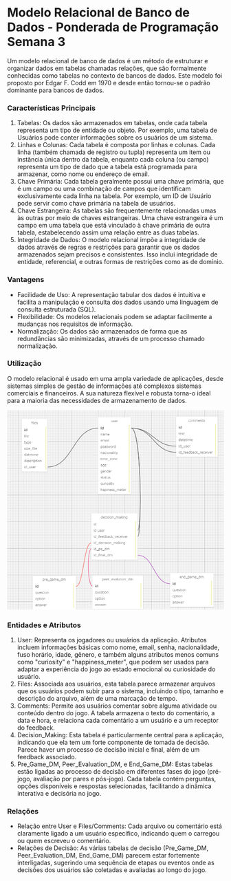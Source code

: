 # Modelo Relacional de Banco de Dados - Ponderada de Programação Semana 3
Um modelo relacional de banco de dados é um método de estruturar e organizar dados em tabelas chamadas relações, que são formalmente conhecidas como tabelas no contexto de bancos de dados. Este modelo foi proposto por Edgar F. Codd em 1970 e desde então tornou-se o padrão dominante para bancos de dados.
### Características Principais
1. Tabelas: Os dados são armazenados em tabelas, onde cada tabela representa um tipo de entidade ou objeto. Por exemplo, uma tabela de Usuários pode conter informações sobre os usuários de um sistema.
2. Linhas e Colunas: Cada tabela é composta por linhas e colunas. Cada linha (também chamada de registro ou tupla) representa um item ou instância única dentro da tabela, enquanto cada coluna (ou campo) representa um tipo de dado que a tabela está programada para armazenar, como nome ou endereço de email.
3. Chave Primária: Cada tabela geralmente possui uma chave primária, que é um campo ou uma combinação de campos que identificam exclusivamente cada linha na tabela. Por exemplo, um ID de Usuário pode servir como chave primária na tabela de usuários.
4. Chave Estrangeira: As tabelas são frequentemente relacionadas umas às outras por meio de chaves estrangeiras. Uma chave estrangeira é um campo em uma tabela que está vinculado à chave primária de outra tabela, estabelecendo assim uma relação entre as duas tabelas.
5. Integridade de Dados: O modelo relacional impõe a integridade de dados através de regras e restrições para garantir que os dados armazenados sejam precisos e consistentes. Isso inclui integridade de entidade, referencial, e outras formas de restrições como as de domínio.
### Vantagens
- Facilidade de Uso: A representação tabular dos dados é intuitiva e facilita a manipulação e consulta dos dados usando uma linguagem de consulta estruturada (SQL).
- Flexibilidade: Os modelos relacionais podem se adaptar facilmente a mudanças nos requisitos de informação.
- Normalização: Os dados são armazenados de forma que as redundâncias são minimizadas, através de um processo chamado normalização.
### Utilização
O modelo relacional é usado em uma ampla variedade de aplicações, desde sistemas simples de gestão de informações até complexos sistemas comerciais e financeiros. A sua natureza flexível e robusta torna-o ideal para a maioria das necessidades de armazenamento de dados.

<div align="center">
    <img src="MR.png">
</div>

### Entidades e Atributos
1. User: Representa os jogadores ou usuários da aplicação. Atributos incluem informações básicas como nome, email, senha, nacionalidade, fuso horário, idade, gênero, e também alguns atributos menos comuns como "curiosity" e "happiness_meter", que podem ser usados para adaptar a experiência do jogo ao estado emocional ou curiosidade do usuário.
2. Files: Associada aos usuários, esta tabela parece armazenar arquivos que os usuários podem subir para o sistema, incluindo o tipo, tamanho e descrição do arquivo, além de uma marcação de tempo.
3. Comments: Permite aos usuários comentar sobre alguma atividade ou conteúdo dentro do jogo. A tabela armazena o texto do comentário, a data e hora, e relaciona cada comentário a um usuário e a um receptor do feedback.
4. Decision_Making: Esta tabela é particularmente central para a aplicação, indicando que ela tem um forte componente de tomada de decisão. Parece haver um processo de decisão inicial e final, além de um feedback associado.
5. Pre_Game_DM, Peer_Evaluation_DM, e End_Game_DM: Estas tabelas estão ligadas ao processo de decisão em diferentes fases do jogo (pré-jogo, avaliação por pares e pós-jogo). Cada tabela contém perguntas, opções disponíveis e respostas selecionadas, facilitando a dinâmica interativa e decisória no jogo.

### Relações

- Relação entre User e Files/Comments: Cada arquivo ou comentário está claramente ligado a um usuário específico, indicando quem o carregou ou quem escreveu o comentário.
- Relações de Decisão: As várias tabelas de decisão (Pre_Game_DM, Peer_Evaluation_DM, End_Game_DM) parecem estar fortemente interligadas, sugerindo uma sequência de etapas ou eventos onde as decisões dos usuários são coletadas e avaliadas ao longo do jogo.
